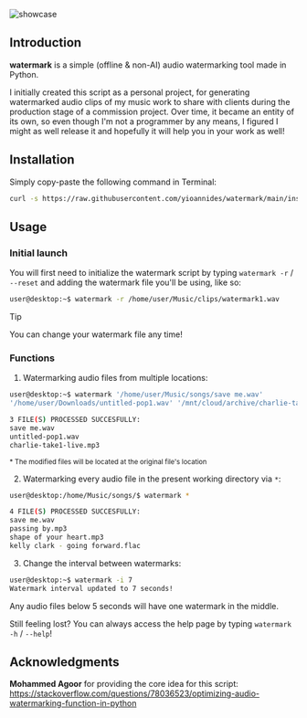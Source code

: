 ![showcase](https://github.com/user-attachments/assets/63dbd3d9-218b-40b1-b5a0-1f86a33714f4)

## Introduction

<b>watermark</b> is a simple (offline & non-AI) audio watermarking tool made in Python.

I initially created this script as a personal project, for generating watermarked audio clips of my music work to share with clients during the production stage of a commission project.
Over time, it became an entity of its own, so even though I'm not a programmer by any means, I figured I might as well release it and hopefully it will help you in your work as well!

## Installation

Simply copy-paste the following command in Terminal:
```sh
curl -s https://raw.githubusercontent.com/yioannides/watermark/main/install.sh | bash
```
## Usage

### Initial launch

You will first need to initialize the watermark script by typing `watermark -r` / `--reset` and adding the watermark file you'll be using, like so:

```sh
user@desktop:~$ watermark -r /home/user/Music/clips/watermark1.wav
```
> [!TIP]
> You can change your watermark file any time!

### Functions

1. Watermarking audio files from multiple locations:
```sh
user@desktop:~$ watermark '/home/user/Music/songs/save me.wav'
'/home/user/Downloads/untitled-pop1.wav' '/mnt/cloud/archive/charlie-take1-live.mp3'

3 FILE(S) PROCESSED SUCCESFULLY:
save me.wav
untitled-pop1.wav
charlie-take1-live.mp3
```
<sup>* The modified files will be located at the original file's location

2. Watermarking every audio file in the present working directory via `*`:
```sh
user@desktop:/home/Music/songs/$ watermark *

4 FILE(S) PROCESSED SUCCESFULLY:
save me.wav
passing by.mp3
shape of your heart.mp3
kelly clark - going forward.flac
```
3. Change the interval between watermarks:
```sh
user@desktop:~$ watermark -i 7
Watermark interval updated to 7 seconds!
```
Any audio files below 5 seconds will have one watermark in the middle.

Still feeling lost? You can always access the help page by typing `watermark -h` / `--help`!

## Acknowledgments

<b>Mohammed Agoor</b> for providing the core idea for this script: https://stackoverflow.com/questions/78036523/optimizing-audio-watermarking-function-in-python
